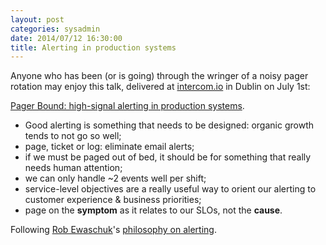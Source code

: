 ```yaml
---
layout: post
categories: sysadmin
date: 2014/07/12 16:30:00
title: Alerting in production systems
---
```

Anyone who has been (or is going) through the wringer of a noisy pager rotation may enjoy this talk, delivered at [intercom.io](https://www.intercom.io) in Dublin on July 1st:

[Pager Bound: high-signal alerting in production systems](/talks/pager-bound-notes.pdf).

+ Good alerting is something that needs to be designed: organic growth tends to not go so well;
+ page, ticket or log: eliminate email alerts;
+ if we must be paged out of bed, it should be for something that really needs human attention;
+ we can only handle ~2 events well per shift;
+ service-level objectives are a really useful way to orient our alerting to customer experience & business priorities;
+ page on the **symptom** as it relates to our SLOs, not the **cause**.

Following [Rob Ewaschuk](http://rob.infinitepigeons.org/)'s [philosophy on alerting](https://docs.google.com/document/d/199PqyG3UsyXlwieHaqbGiWVa8eMWi8zzAn0YfcApr8Q/edit).
